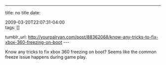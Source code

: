 ---
title: no title
date:

 2009-03-20T22:07:31-04:00  
tags:  []

tumblr_url:
http://yourpalryan.com/post/88362068/know-any-tricks-to-fix-xbox-360-freezing-on-boot
\-\--

Know any tricks to fix xbox 360 freezing on boot? Seems like the common
freeze issue happens during game play.
